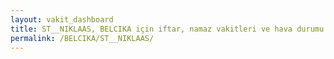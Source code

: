 ```yaml
---
layout: vakit_dashboard
title: ST__NIKLAAS, BELCIKA için iftar, namaz vakitleri ve hava durumu - ilçe/eyalet seç
permalink: /BELCIKA/ST__NIKLAAS/
---
```


<script type="text/javascript">
  var GLOBAL_COUNTRY = 'BELCIKA';
  var GLOBAL_CITY = 'ST__NIKLAAS';
  var GLOBAL_STATE = '';
  var lat = 72;
  var lon = 21;
</script>
